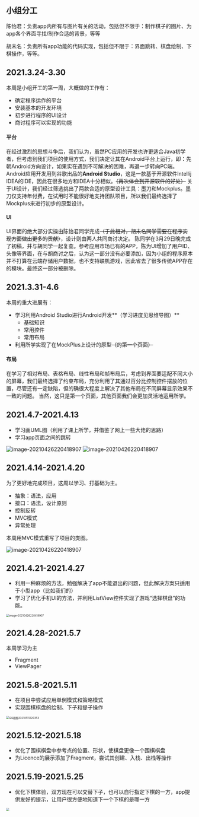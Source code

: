 ## 小组分工

陈怡君：负责app内所有与图片有关的活动，包括但不限于：制作棋子的图片、为app各个界面寻找/制作合适的背景，等等

胡未名：负责所有app功能的代码实现，包括但不限于：界面跳转、棋盘绘制、下棋操作，等等。

## 2021.3.24-3.30

本周是小组开工的第一周，大概做的工作有：
-   确定程序运作的平台
-   安装基本的开发环境
-   初步进行程序的UI设计
-   商讨程序可以实现的功能

#### 平台

在经过激烈的思想斗争后，我们认为，虽然PC应用的开发也许更适合Java初学者，但考虑到我们项目的使用方式，我们决定让其在Android平台上运行，即：先朝Android方向设计，如果实在遇到不可解决的困难，再退一步转向PC端。
Android应用开发用到谷歌出品的**Android Studio**，这是一款基于开源软件Intellij IDEA的IDE，因此在很多地方和IDEA十分相似。~~（再次体会到开源软件的好处）~~
关于UI设计，我们经过筛选挑出了两款合适的原型设计工具：墨刀和Mockplus。墨刀仅支持年付费，在试用时不能很好地支持团队项目，所以我们最终选择了Mockplus来进行初步的原型设计。

#### UI
UI界面的绝大部分实操由陈怡君同学完成~~（于此相对，胡未名同学需要在程序实现方面做出更多的贡献）~~，设计则由两人共同商讨决定。
陈同学在3月29日晚完成了初稿，并与胡同学一起复查。参考应用市场已有的APP，陈为UI增加了用户ID、头像等界面，在与胡商讨之后，认为这一部分没有必要添加，因为小组的程序原本并不打算在云端存储用户数据，也不支持联机游戏，因此省去了很多传统APP存在的模块。最终这一部分被删除。

## 2021.3.31-4.6
本周的重大进展有：

-   学习利用Android Studio进行Android开发**（学习进度见思维导图）**
    -   基础知识
    -   常用控件
    -   常用布局
-   利用所学实现了在MockPlus上设计的原型~~（的第一个页面）~~
#### 布局

在学习了相对布局、表格布局、线性布局和帧布局后，考虑到界面要适配不同大小的屏幕，我们最终选择了约束布局，充分利用了其通过百分比控制控件摆放的位置，尽管还有一定缺陷，但的确很大程度上解决了其他布局在不同屏幕显示效果不一致的问题。
当然，这只是第一个页面，其他页面我们会更加灵活地运用所学。

## 2021.4.7-2021.4.13

-   学习画UML图（利用了课上所学，并借鉴了网上一些大佬的思路）
-   学习app页面之间的跳转

<img src="assets/CHIBoard-uml.jpeg" alt="image-20210426220418907" style="zoom:100%;" />

<img src="assets/QQ%E6%88%AA%E5%9B%BE20210413215558.png" alt="image-20210426220418907" style="zoom:100%;" />

## 2021.4.14-2021.4.20

为了更好地完成项目，这周以学习、打基础为主。

-   抽象：语法，应用
-   接口：语法，设计原则
-   控制反转
-   MVC模式
-   异常处理

本周用MVC模式重写了项目的类图。

<img src="assets/CHIBoard-uml-v2.jpeg" alt="image-20210426220418907" style="zoom:100%;" />

## 2021.4.21-2021.4.27

-   利用一种麻烦的方法，勉强解决了app不能退出的问题，但此解决方案只适用于小型app（比如我们的）
-   学习了优化手机UI的方法，并利用ListView控件实现了游戏“选择棋盘”的功能。

<img src="assets/2021.4.28.png" alt="image-20210426220418907" style="zoom:50%;" />

## 2021.4.28-2021.5.7

本周学习为主

- Fragment
- ViewPager

## 2021.5.8-2021.5.11

- 在项目中尝试应用单例模式和策略模式
- 实现围棋棋盘的绘制、下子和提子操作

<img src="assets/QQ%E6%88%AA%E5%9B%BE20210511220353.png" alt="QQ截图20210511220353" style="zoom:50%;" />

## 2021.5.12-2021.5.18

- 优化了围棋棋盘中参考点的位置、形状，使棋盘更像一个围棋棋盘
- 为Licence的展示添加了Fragment，尝试其创建、入栈、出栈等操作

## 2021.5.19-2021.5.25

- 优化下棋体验，双方现在可以交替下子，也可以自行指定下棋的一方，app提供友好的提示，让用户很方便地知道下一个下棋的是哪一方
<img src="assets/2021.5.25.jpg" style="zoom:50%">